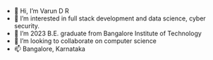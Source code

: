 - 👋 Hi, I’m Varun D R 
- 👀 I’m interested in full stack development and data science, cyber security.
- 🌱 I’m 2023 B.E. graduate from Bangalore Institute of Technology
- 💞️ I’m looking to collaborate on computer science
- 📫 Bangalore, Karnataka       

<!---
Varundr12/Varundr12 is a ✨ special ✨ repository because its `README.md` (this file) appears on your GitHub profile.
You can click the Preview link to take a look at your changes.
--->
